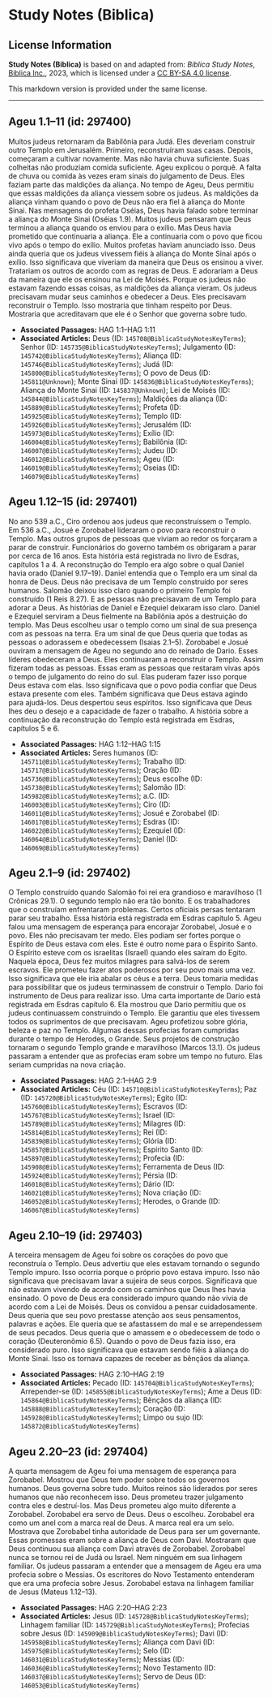 # Study Notes (Biblica)

## License Information

**Study Notes (Biblica)** is based on and adapted from: _Biblica Study Notes_, [Biblica Inc.](https://www.biblica.com/), 2023, which is licensed under a [CC BY-SA 4.0 license](https://creativecommons.org/licenses/by-sa/4.0/legalcode.en).

This markdown version is provided under the same license.



--------------------------------

## Ageu 1.1–11 (id: 297400)

Muitos judeus retornaram da Babilônia para Judá. Eles deveriam construir outro Templo em Jerusalém. Primeiro, reconstruíram suas casas. Depois, começaram a cultivar novamente. Mas não havia chuva suficiente. Suas colheitas não produziam comida suficiente. Ageu explicou o porquê. A falta de chuva ou comida às vezes eram sinais do julgamento de Deus. Eles faziam parte das maldições da aliança. No tempo de Ageu, Deus permitiu que essas maldições da aliança viessem sobre os judeus. As maldições da aliança vinham quando o povo de Deus não era fiel à aliança do Monte Sinai. Nas mensagens do profeta Oséias, Deus havia falado sobre terminar a aliança do Monte Sinai (Oséias 1\.9\). Muitos judeus pensaram que Deus terminou a aliança quando os enviou para o exílio. Mas Deus havia prometido que continuaria a aliança. Ele a continuaria com o povo que ficou vivo após o tempo do exílio. Muitos profetas haviam anunciado isso. Deus ainda queria que os judeus vivessem fiéis à aliança do Monte Sinai após o exílio. Isso significava que viveriam da maneira que Deus os ensinou a viver. Tratariam os outros de acordo com as regras de Deus. E adorariam a Deus da maneira que ele os ensinou na Lei de Moisés. Porque os judeus não estavam fazendo essas coisas, as maldições da aliança vieram. Os judeus precisavam mudar seus caminhos e obedecer a Deus. Eles precisavam reconstruir o Templo. Isso mostraria que tinham respeito por Deus. Mostraria que acreditavam que ele é o Senhor que governa sobre tudo.

* **Associated Passages:** HAG 1:1–HAG 1:11
* **Associated Articles:** Deus (ID: `145708@BiblicaStudyNotesKeyTerms`); Senhor (ID: `145735@BiblicaStudyNotesKeyTerms`); Julgamento (ID: `145742@BiblicaStudyNotesKeyTerms`); Aliança (ID: `145746@BiblicaStudyNotesKeyTerms`); Judá (ID: `145800@BiblicaStudyNotesKeyTerms`); O povo de Deus (ID: `145811@Unknown`); Monte Sinai (ID: `145836@BiblicaStudyNotesKeyTerms`); Aliança do Monte Sinai (ID: `145837@Unknown`); Lei de Moisés (ID: `145844@BiblicaStudyNotesKeyTerms`); Maldições da aliança (ID: `145889@BiblicaStudyNotesKeyTerms`); Profeta (ID: `145925@BiblicaStudyNotesKeyTerms`); Templo (ID: `145926@BiblicaStudyNotesKeyTerms`); Jerusalém (ID: `145973@BiblicaStudyNotesKeyTerms`); Exílio (ID: `146004@BiblicaStudyNotesKeyTerms`); Babilônia (ID: `146007@BiblicaStudyNotesKeyTerms`); Judeu (ID: `146012@BiblicaStudyNotesKeyTerms`); Ageu (ID: `146019@BiblicaStudyNotesKeyTerms`); Oseias (ID: `146079@BiblicaStudyNotesKeyTerms`)

## Ageu 1.12–15 (id: 297401)

No ano 539 a.C., Ciro ordenou aos judeus que reconstruíssem o Templo. Em 536 a.C., Josué e Zorobabel lideraram o povo para reconstruir o Templo. Mas outros grupos de pessoas que viviam ao redor os forçaram a parar de construir. Funcionários do governo também os obrigaram a parar por cerca de 16 anos. Esta história está registrada no livro de Esdras, capítulos 1 a 4\. A reconstrução do Templo era algo sobre o qual Daniel havia orado (Daniel 9\.17–19\). Daniel entendia que o Templo era um sinal da honra de Deus. Deus não precisava de um Templo construído por seres humanos. Salomão deixou isso claro quando o primeiro Templo foi construído (1 Reis 8\.27\). E as pessoas não precisavam de um Templo para adorar a Deus. As histórias de Daniel e Ezequiel deixaram isso claro. Daniel e Ezequiel serviram a Deus fielmente na Babilônia após a destruição do templo. Mas Deus escolheu usar o templo como um sinal de sua presença com as pessoas na terra. Era um sinal de que Deus queria que todas as pessoas o adorassem e obedecessem (Isaias 2\.1–5\). Zorobabel e Josué ouviram a mensagem de Ageu no segundo ano do reinado de Dario. Esses líderes obedeceram a Deus. Eles continuaram a reconstruir o Templo. Assim fizeram todas as pessoas. Essas eram as pessoas que restaram vivas após o tempo de julgamento do reino do sul. Elas puderam fazer isso porque Deus estava com elas. Isso significava que o povo podia confiar que Deus estava presente com eles. Também significava que Deus estava agindo para ajudá\-los. Deus despertou seus espíritos. Isso significava que Deus lhes deu o desejo e a capacidade de fazer o trabalho. A história sobre a continuação da reconstrução do Templo está registrada em Esdras, capítulos 5 e 6\.

* **Associated Passages:** HAG 1:12–HAG 1:15
* **Associated Articles:** Seres humanos (ID: `145711@BiblicaStudyNotesKeyTerms`); Trabalho (ID: `145717@BiblicaStudyNotesKeyTerms`); Oração (ID: `145736@BiblicaStudyNotesKeyTerms`); Deus escolhe (ID: `145738@BiblicaStudyNotesKeyTerms`); Salomão (ID: `145982@BiblicaStudyNotesKeyTerms`); a.C. (ID: `146003@BiblicaStudyNotesKeyTerms`); Ciro (ID: `146011@BiblicaStudyNotesKeyTerms`); Josué e Zorobabel (ID: `146017@BiblicaStudyNotesKeyTerms`); Esdras (ID: `146022@BiblicaStudyNotesKeyTerms`); Ezequiel (ID: `146064@BiblicaStudyNotesKeyTerms`); Daniel (ID: `146069@BiblicaStudyNotesKeyTerms`)

## Ageu 2.1–9 (id: 297402)

O Templo construído quando Salomão foi rei era grandioso e maravilhoso (1 Crônicas 29\.1\). O segundo templo não era tão bonito. E os trabalhadores que o construíam enfrentaram problemas. Certos oficiais persas tentaram parar seu trabalho. Essa história está registrada em Esdras capítulo 5\. Ageu falou uma mensagem de esperança para encorajar Zorobabel, Josué e o povo. Eles não precisavam ter medo. Eles podiam ser fortes porque o Espírito de Deus estava com eles. Este é outro nome para o Espírito Santo. O Espírito esteve com os israelitas (Israel) quando eles saíram do Egito. Naquela época, Deus fez muitos milagres para salvá\-los de serem escravos. Ele prometeu fazer atos poderosos por seu povo mais uma vez. Isso significava que ele iria abalar os céus e a terra. Deus tomaria medidas para possibilitar que os judeus terminassem de construir o Templo. Dario foi instrumento de Deus para realizar isso. Uma carta importante de Dario está registrada em Esdras capítulo 6\. Ela mostrou que Dario permitiu que os judeus continuassem construindo o Templo. Ele garantiu que eles tivessem todos os suprimentos de que precisavam. Ageu profetizou sobre glória, beleza e paz no Templo. Algumas dessas profecias foram cumpridas durante o tempo de Herodes, o Grande. Seus projetos de construção tornaram o segundo Templo grande e maravilhoso (Marcos 13\.1\). Os judeus passaram a entender que as profecias eram sobre um tempo no futuro. Elas seriam cumpridas na nova criação.

* **Associated Passages:** HAG 2:1–HAG 2:9
* **Associated Articles:** Céu (ID: `145710@BiblicaStudyNotesKeyTerms`); Paz (ID: `145720@BiblicaStudyNotesKeyTerms`); Egito (ID: `145760@BiblicaStudyNotesKeyTerms`); Escravos (ID: `145767@BiblicaStudyNotesKeyTerms`); Israel (ID: `145789@BiblicaStudyNotesKeyTerms`); Milagres (ID: `145814@BiblicaStudyNotesKeyTerms`); Rei (ID: `145839@BiblicaStudyNotesKeyTerms`); Glória (ID: `145857@BiblicaStudyNotesKeyTerms`); Espírito Santo (ID: `145897@BiblicaStudyNotesKeyTerms`); Profecia (ID: `145908@BiblicaStudyNotesKeyTerms`); Ferramenta de Deus (ID: `145924@BiblicaStudyNotesKeyTerms`); Pérsia (ID: `146018@BiblicaStudyNotesKeyTerms`); Dário (ID: `146021@BiblicaStudyNotesKeyTerms`); Nova criação (ID: `146052@BiblicaStudyNotesKeyTerms`); Herodes, o Grande (ID: `146067@BiblicaStudyNotesKeyTerms`)

## Ageu 2.10–19 (id: 297403)

A terceira mensagem de Ageu foi sobre os corações do povo que reconstruía o Templo. Deus advertiu que eles estavam tornando o segundo Templo impuro. Isso ocorria porque o próprio povo estava impuro. Isso não significava que precisavam lavar a sujeira de seus corpos. Significava que não estavam vivendo de acordo com os caminhos que Deus lhes havia ensinado. O povo de Deus era considerado impuro quando não vivia de acordo com a Lei de Moisés. Deus os convidou a pensar cuidadosamente. Deus queria que seu povo prestasse atenção aos seus pensamentos, palavras e ações. Ele queria que se afastassem do mal e se arrependessem de seus pecados. Deus queria que o amassem e o obedecessem de todo o coração (Deuteronômio 6\.5\). Quando o povo de Deus fazia isso, era considerado puro. Isso significava que estavam sendo fiéis à aliança do Monte Sinai. Isso os tornava capazes de receber as bênçãos da aliança.

* **Associated Passages:** HAG 2:10–HAG 2:19
* **Associated Articles:** Pecado (ID: `145704@BiblicaStudyNotesKeyTerms`); Arrepender-se (ID: `145855@BiblicaStudyNotesKeyTerms`); Ame a Deus (ID: `145864@BiblicaStudyNotesKeyTerms`); Bênçãos da aliança (ID: `145888@BiblicaStudyNotesKeyTerms`); Coração (ID: `145928@BiblicaStudyNotesKeyTerms`); Limpo ou sujo (ID: `145872@BiblicaStudyNotesKeyTerms`)

## Ageu 2.20–23 (id: 297404)

A quarta mensagem de Ageu foi uma mensagem de esperança para Zorobabel. Mostrou que Deus tem poder sobre todos os governos humanos. Deus governa sobre tudo. Muitos reinos são liderados por seres humanos que não reconhecem isso. Deus prometeu trazer julgamento contra eles e destruí\-los. Mas Deus prometeu algo muito diferente a Zorobabel. Zorobabel era servo de Deus. Deus o escolheu. Zorobabel era como um anel com a marca real de Deus. A marca real era um selo. Mostrava que Zorobabel tinha autoridade de Deus para ser um governante. Essas promessas eram sobre a aliança de Deus com Davi. Mostraram que Deus continuou sua aliança com Davi através de Zorobabel. Zorobabel nunca se tornou rei de Judá ou Israel. Nem ninguém em sua linhagem familiar. Os judeus passaram a entender que a mensagem de Ageu era uma profecia sobre o Messias. Os escritores do Novo Testamento entenderam que era uma profecia sobre Jesus. Zorobabel estava na linhagem familiar de Jesus (Mateus 1\.12–13\).

* **Associated Passages:** HAG 2:20–HAG 2:23
* **Associated Articles:** Jesus (ID: `145728@BiblicaStudyNotesKeyTerms`); Linhagem familiar (ID: `145729@BiblicaStudyNotesKeyTerms`); Profecias sobre Jesus (ID: `145909@BiblicaStudyNotesKeyTerms`); Davi (ID: `145958@BiblicaStudyNotesKeyTerms`); Aliança com Davi (ID: `145975@BiblicaStudyNotesKeyTerms`); Selo (ID: `146031@BiblicaStudyNotesKeyTerms`); Messias (ID: `146036@BiblicaStudyNotesKeyTerms`); Novo Testamento (ID: `146037@BiblicaStudyNotesKeyTerms`); Servo de Deus (ID: `146053@BiblicaStudyNotesKeyTerms`)


